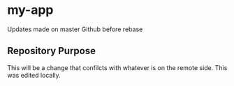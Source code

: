 # my-app

Updates made on master Github before rebase

## Repository Purpose 

This will be a change that confilcts
with whatever is on the remote side.
This was edited locally.
